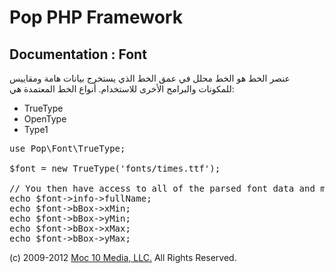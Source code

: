 Pop PHP Framework
=================

Documentation : Font
--------------------

عنصر الخط هو الخط محلل في عمق الخط الذي يستخرج بيانات هامة ومقاييس للمكونات والبرامج الأخرى للاستخدام. أنواع الخط المعتمدة هي:


* TrueType
* OpenType
* Type1

<pre>
use Pop\Font\TrueType;

$font = new TrueType('fonts/times.ttf');

// You then have access to all of the parsed font data and metrics.
echo $font->info->fullName;
echo $font->bBox->xMin;
echo $font->bBox->yMin;
echo $font->bBox->xMax;
echo $font->bBox->yMax;
</pre>

(c) 2009-2012 [Moc 10 Media, LLC.](http://www.moc10media.com) All Rights Reserved.
